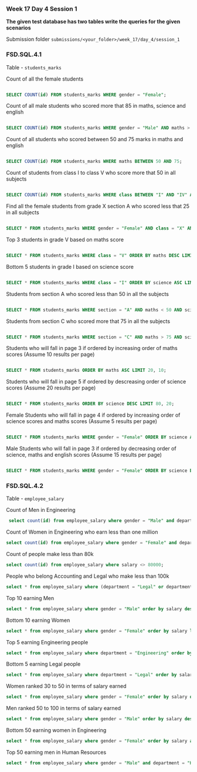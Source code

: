 ### Week 17 Day 4 Session 1

**The given test database has two tables write the queries for the given scenarios**

Submission folder `submissions/<your_folder>/week_17/day_4/session_1`

### FSD.SQL.4.1

Table - `students_marks`

Count of all the female students

```sql

SELECT COUNT(id) FROM students_marks WHERE gender = "Female";
```

Count of all male students who scored more that 85 in maths, science and english

```sql

SELECT COUNT(id) FROM students_marks WHERE gender = "Male" AND maths > 85 AND english > 85 AND science > 85;
```

Count of all students who scored between 50 and 75 marks in maths and english

```sql

SELECT COUNT(id) FROM students_marks WHERE maths BETWEEN 50 AND 75;
```

Count of students from class I to class V who score more that 50 in all subjects

```sql

SELECT COUNT(id) FROM students_marks WHERE class BETWEEN "I" AND "IV" AND maths > 50 AND science > 50 AND english > 50;
```

Find all the female students from grade X section A who scored less that 25 in all subjects

```sql

SELECT * FROM students_marks WHERE gender = "Female" AND class = "X" AND section = "A" AND maths < 25 AND english < 25 AND science < 25;
```

Top 3 students in grade V based on maths score

```sql

SELECT * FROM students_marks WHERE class = "V" ORDER BY maths DESC LIMIT 0, 3;
```

Bottom 5 students in grade I based on science score

```sql

SELECT * FROM students_marks WHERE class = "I" ORDER BY science ASC LIMIT 0,5;
```

Students from section A who scored less than 50 in all the subjects

```sql

SELECT * FROM students_marks WHERE section = "A" AND maths < 50 AND science < 50 AND english < 50;
```

Students from section C who scored more that 75 in all the subjects

```sql

SELECT * FROM students_marks WHERE section = "C" AND maths > 75 AND science > 75 AND english > 75;
```

Students who will fall in page 3 if ordered by increasing order of maths scores (Assume 10 results per page)

```sql

SELECT * FROM students_marks ORDER BY maths ASC LIMIT 20, 10;
```

Students who will fall in page 5 if ordered by descreasing order of science scores (Assume 20 results per page)

```sql

SELECT * FROM students_marks ORDER BY science DESC LIMIT 80, 20;
```

Female Students who will fall in page 4 if ordered by increasing order of science scores and maths scores (Assume 5 results per page)

```sql

SELECT * FROM students_marks WHERE gender = "Female" ORDER BY science ASC, maths ASC LIMIT 15,5;
```

Male Students who will fall in page 3 if ordered by decreasing order of science, maths and english scores (Assume 15 results per page)

```sql

SELECT * FROM students_marks WHERE gender = "Female" ORDER BY science DESC, maths DESC, english DESC LIMIT 30,15;
```

### FSD.SQL.4.2

Table - `employee_salary`

Count of Men in Engineering

```sql
 select count(id) from employee_salary where gender = "Male" and department = "Engineering";
```

Count of Women in Engineering who earn less than one million

```sql
select count(id) from employee_salary where gender = "Female" and department = "Engineering" and salary < 1000000;
```

Count of people make less than 80k

```sql
select count(id) from employee_salary where salary <> 80000;
```

People who belong Accounting and Legal who make less than 100k

```sql
select * from employee_salary where (department = "Legal" or department = "Accounting") and salary < 100000;

```

Top 10 earning Men

```sql
select * from employee_salary where gender = "Male" order by salary desc limit 0,10;
```

Bottom 10 earning Women

```sql
select * from employee_salary where gender = "Female" order by salary limit 10;
```

Top 5 earning Engineering people

```sql
select * from employee_salary where department = "Engineering" order by salary desc limit 5;
```

Bottom 5 earning Legal people

```sql
select * from employee_salary where department = "Legal" order by salary limit 5;
```

Women ranked 30 to 50 in terms of salary earned

```sql
select * from employee_salary where gender = "Female" order by salary desc limit 30, 20;
```

Men ranked 50 to 100 in terms of salary earned

```sql
select * from employee_salary where gender = "Male" order by salary desc limit 50, 50;
```

Bottom 50 earning women in Engineering

```sql
select * from employee_salary where gender = "Female" order by salary asc limit 0, 50;
```

Top 50 earning men in Human Resources

```sql
select * from employee_salary where gender = "Male" and department = "Human Resources" order by salary desc limit 0,50;
```
